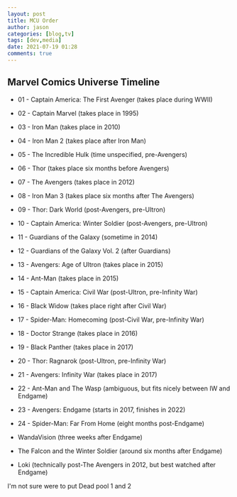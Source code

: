 ```yaml
---
layout: post
title: MCU Order
author: jason
categories: [blog,tv]
tags: [dev,media]
date: 2021-07-19 01:28
comments: true
---
```


## Marvel Comics Universe Timeline
  
* 01 - Captain America: The First Avenger (takes place during WWII)  
* 02 - Captain Marvel (takes place in 1995)  
* 03 - Iron Man (takes place in 2010)  
* 04 - Iron Man 2 (takes place after Iron Man)  
* 05 - The Incredible Hulk (time unspecified, pre-Avengers)  
* 06 - Thor (takes place six months before Avengers)  
* 07 - The Avengers (takes place in 2012)  
* 08 - Iron Man 3 (takes place six months after The Avengers)  
* 09 - Thor: Dark World (post-Avengers, pre-Ultron)  
* 10 - Captain America: Winter Soldier (post-Avengers, pre-Ultron)  
* 11 - Guardians of the Galaxy (sometime in 2014)  
* 12 - Guardians of the Galaxy Vol. 2 (after Guardians)  
* 13 - Avengers: Age of Ultron (takes place in 2015)  
* 14 - Ant-Man (takes place in 2015)  
* 15 - Captain America: Civil War (post-Ultron, pre-Infinity War)  
* 16 - Black Widow (takes place right after Civil War)  
* 17 - Spider-Man: Homecoming (post-Civil War, pre-Infinity War)  
* 18 - Doctor Strange (takes place in 2016)  
* 19 - Black Panther (takes place in 2017)  
* 20 - Thor: Ragnarok (post-Ultron, pre-Infinity War)  
* 21 - Avengers: Infinity War (takes place in 2017)  
* 22 - Ant-Man and The Wasp (ambiguous, but fits nicely between IW and Endgame)  
* 23 - Avengers: Endgame (starts in 2017, finishes in 2022)  
* 24 - Spider-Man: Far From Home (eight months post-Endgame)  
  
* WandaVision (three weeks after Endgame)  
* The Falcon and the Winter Soldier (around six months after Endgame)  
* Loki (technically post-The Avengers in 2012, but best watched after Endgame)  

<div align="left">
I'm not sure were to put Dead pool 1 and 2  
</div>  
